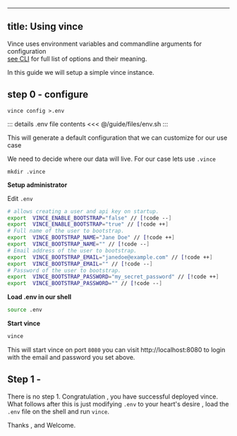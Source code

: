---
title: Using vince 
----

Vince uses environment variables and commandline arguments for configuration  
[see CLI](../cli/index.md) for full list of options and their meaning.

In this guide we will setup a simple vince instance.


## step 0 - configure

```
vince config >.env
```
::: details .env file contents
<<< @/guide/files/env.sh
:::

This will generate a default configuration that we can customize for our use case

We need to decide where our data will live. For our case lets use `.vince`

```
mkdir .vince
```

**Setup administrator**

Edit `.env`

```sh
# allows creating a user and api key on startup.
export  VINCE_ENABLE_BOOTSTRAP="false" // [!code --]
export  VINCE_ENABLE_BOOTSTRAP="true" // [!code ++]
# Full name of the user to bootstrap.
export  VINCE_BOOTSTRAP_NAME="Jane Doe" // [!code ++]
export  VINCE_BOOTSTRAP_NAME="" // [!code --]
# Email address of the user to bootstrap.
export  VINCE_BOOTSTRAP_EMAIL="janedoe@example.com" // [!code ++]
export  VINCE_BOOTSTRAP_EMAIL="" // [!code --]
# Password of the user to bootstrap.
export  VINCE_BOOTSTRAP_PASSWORD="my_secret_password" // [!code ++]
export  VINCE_BOOTSTRAP_PASSWORD="" // [!code --]
```

**Load .env in our shell**
```sh
source .env
```

**Start vince**
```sh
vince
```

This will start vince on port `8080` you can visit http://localhost:8080 to login
with the email and password you set above.

## Step 1 -

There is no step 1. Congratulation , you have successful deployed vince. What
follows after this is just modifying `.env` to your heart's desire , load the
`.env` file  on the shell and run `vince`.

Thanks , and Welcome.
